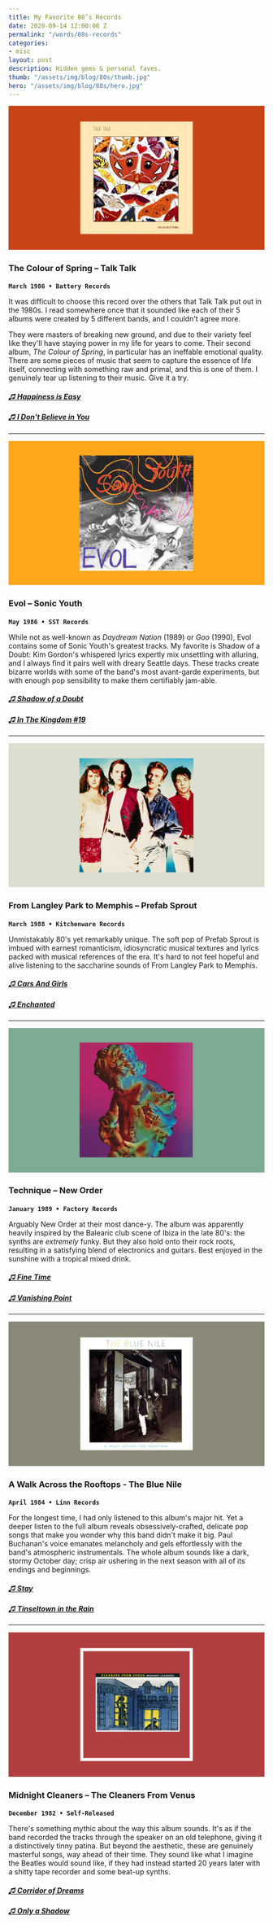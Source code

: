 ```yaml
---
title: My Favorite 80’s Records
date: 2020-09-14 12:00:00 Z
permalink: "/words/80s-records"
categories:
- misc
layout: post
description: Hidden gems & personal faves.
thumb: "/assets/img/blog/80s/thumb.jpg"
hero: "/assets/img/blog/80s/hero.jpg"
---
```



![The Colour of Spring – Talk Talk](/assets/img/blog/80s/spring.jpg)
### The Colour of Spring – Talk Talk
<code><b>March 1986 • Battery Records</b></code>

It was difficult to choose this record over the others that Talk Talk put out in the 1980s. I read somewhere once that it sounded like each of their 5 albums were created by 5 different bands, and I couldn't agree more.

They were masters of breaking new ground, and due to their variety feel like they'll have staying power in my life for years to come. Their second album, *The Colour of Spring*, in particular has an ineffable emotional quality. There are some pieces of music that seem to capture the essence of life itself, connecting with something raw and primal, and this is one of them. I genuinely tear up listening to their music. Give it a try.

##### [♫ Happiness is Easy](https://www.youtube.com/watch?v=gl4lvJmvqQU)
##### [♫ I Don't Believe in You](https://www.youtube.com/watch?v=o8canrG0YfY)

---

![Evol - Sonic Youth](/assets/img/blog/80s/evol.jpg)
### Evol – Sonic Youth
<code><b>May 1986 • SST Records</b></code>

While not as well-known as *Daydream Nation* (1989) or *Goo* (1990), Evol contains some of Sonic Youth's greatest tracks. My favorite is Shadow of a Doubt: Kim Gordon's whispered lyrics expertly mix unsettling with alluring, and I always find it pairs well with dreary Seattle days. These tracks create bizarre worlds with some of the band's most avant-garde experiments, but with enough pop sensibility to make them certifiably jam-able.

##### [♫ Shadow of a Doubt](https://www.youtube.com/watch?v=tFNnvQLvs7I)
##### [♫ In The Kingdom #19](https://www.youtube.com/watch?v=vLKuLjmlgmU)


---


![From Langley Park to Memphis](/assets/img/blog/80s/langley.jpg)
### From Langley Park to Memphis – Prefab Sprout
<code><b>March 1988 • Kitchenware Records</b></code>

Unmistakably 80's yet remarkably unique. The soft pop of Prefab Sprout is imbued with earnest romanticism, idiosyncratic musical textures and lyrics packed with musical references of the era. It's hard to not feel hopeful and alive listening to the saccharine sounds of From Langley Park to Memphis.

##### [♫ Cars And Girls](https://www.youtube.com/watch?v=jEJdfDD4dVg)
##### [♫ Enchanted](https://www.youtube.com/watch?v=TqOhT1s81PQ)


---

![Technique - New Order](/assets/img/blog/80s/technique.jpg)
### Technique – New Order
<code><b>January 1989 • Factory Records</b></code>

Arguably New Order at their most dance-y. The album was apparently heavily inspired by the Balearic club scene of Ibiza in the late 80's: the synths are <em>extremely</em> funky. But they also hold onto their rock roots, resulting in a satisfying blend of electronics and guitars. Best enjoyed in the sunshine with a tropical mixed drink.

##### [♫ Fine Time](https://www.youtube.com/watch?v=QBziNQAm85U)
##### [♫ Vanishing Point](https://www.youtube.com/watch?v=kHrAjj4s0CU)


---

![A Walk Across the Rooftops - The Blue Nile](/assets/img/blog/80s/walk.jpg)
### A Walk Across the Rooftops - The Blue Nile
<code><b>April 1984 • Linn Records</b></code>

For the longest time, I had only listened to this album's major hit. Yet a deeper listen to the full album reveals obsessively-crafted, delicate pop songs that make you wonder why this band didn't make it big. Paul Buchanan's voice emanates melancholy and gels effortlessly with the band's atmospheric instrumentals. The whole album sounds like a dark, stormy October day; crisp air ushering in the next season with all of its endings and beginnings.

##### [♫ Stay](https://www.youtube.com/watch?v=yDGR8R5e0Qs)
##### [♫ Tinseltown in the Rain](https://www.youtube.com/watch?v=2q5CGLHJ-54)


---

![Midnight Cleaners – The Cleaners From Venus](/assets/img/blog/80s/venus.jpg)
### Midnight Cleaners – The Cleaners From Venus
<code><b>December 1982 • Self-Released</b></code>

There's something mythic about the way this album sounds. It's as if the band recorded the tracks through the speaker on an old telephone, giving it a distinctively tinny patina. But beyond the aesthetic, these are genuinely masterful songs, way ahead of their time. They sound like what I imagine the Beatles would sound like, if they had instead started 20 years later with a shitty tape recorder and some beat-up synths.  

##### [♫ Corridor of Dreams](https://www.youtube.com/watch?v=Yqh-WPtmWMo)
##### [♫ Only a Shadow](https://www.youtube.com/watch?v=PSNI_alOcV0)

